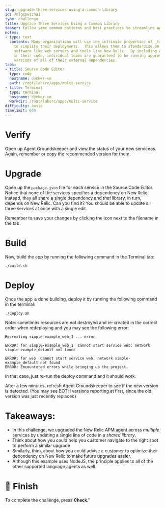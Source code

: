 ```yaml
---
slug: upgrade-three-services-using-a-common-library
id: 7mlgxpwzzha1
type: challenge
title: Upgrade Three Services Using a Common Library
teaser: Follow some common patterns and best practices to streamline agent upgrades.
notes:
- type: text
  contents: Many organizations will use the intrinsic properties of _transitive dependencies_
    to simplify their deployments.  This allows them to standardize on versions of
    software like web servers and tools like New Relic.  By including a shared library
    in their code, individual teams are guaranteed to be running approved and/or supported
    versions of all of their external dependencies.
tabs:
- title: Source Code Editor
  type: code
  hostname: docker-vm
  path: /root/labsrc/apps/multi-service
- title: Terminal
  type: terminal
  hostname: docker-vm
  workdir: /root/labsrc/apps/multi-service
difficulty: basic
timelimit: 600
---
```


Verify
=======
 Open up Agent Groundskeeper and view the status of your new serviceas.  Again, remember or copy the recommended version for them.

Upgrade
=======
Open up the `package.json` file for each service in the Source Code Editor.  Notice that none of the services specifies a dependency on New Relic.  Instead, they all share a single dependency and _that_ library, in turn, depends on New Relic.  Can you find it?  You should be able to update all three services at once with a single edit.

Remember to save your changes by clicking the icon next to the filename in the tab.

Build
=====
Now, build the app by running the following command in the Terminal tab:
```
./build.sh
```

Deploy
======
Once the app is done building, deploy it by running the following command in the terminal:
```
./deploy.sh
```

Note:  sometimes resources are not destroyed and re-created in the correct order when redeploying and you may see the following error:

```
Recreating simple-example_web_1 ... error

ERROR: for simple-example_web_1  Cannot start service web: network simple-example_default not found

ERROR: for web  Cannot start service web: network simple-example_default not found
ERROR: Encountered errors while bringing up the project.
```

In that case, just re-run the deploy command and it should work.

After a few minutes, refresh Agent Groundskeeper to see if the new version is detected. (You may see BOTH versions reporting at first, since the old version was just recently replaced)

Takeaways:
==========
- In this challenge, we upgraded the New Relic APM agent across *multiple* services by updating a single line of code in a *shared library*.
- Think about how you could help you customer navigate to the right spot to perform a similar upgrade
- Similarly, think about how you could advise a customer to optimize their dependency on New Relic to make future upgrades easier.
- Although this example uses NodeJS, the principle applies to all of the other supported language agents as well.

🏁 Finish
=========

To complete the
challenge, press **Check**."
